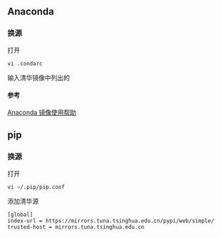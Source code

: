 ## Anaconda

### 换源
打开
```language
vi .condarc
```

输入清华镜像中列出的


#### 参考
[Anaconda 镜像使用帮助](https://mirrors.tuna.tsinghua.edu.cn/help/anaconda/)


## pip

### 换源
打开
```language
vi ~/.pip/pip.conf
```

添加清华源
```language
[global]
index-url = https://mirrors.tuna.tsinghua.edu.cn/pypi/web/simple/
trusted-host = mirrors.tuna.tsinghua.edu.cn
```

